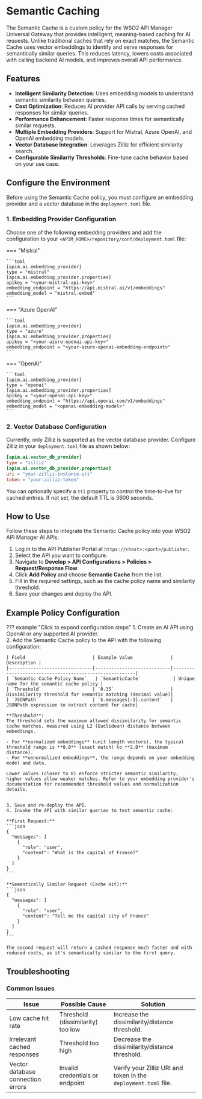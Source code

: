 # Semantic Caching

The Semantic Cache is a custom policy for the WSO2 API Manager Universal Gateway that provides intelligent, meaning-based caching for AI requests. Unlike traditional caches that rely on exact matches, the Semantic Cache uses vector embeddings to identify and serve responses for semantically similar queries. This reduces latency, lowers costs associated with calling backend AI models, and improves overall API performance.

## Features

- **Intelligent Similarity Detection**: Uses embedding models to understand semantic similarity between queries.
- **Cost Optimization**: Reduces AI provider API calls by serving cached responses for similar queries.
- **Performance Enhancement**: Faster response times for semantically similar requests.
- **Multiple Embedding Providers**: Support for Mistral, Azure OpenAI, and OpenAI embedding models.
- **Vector Database Integration**: Leverages Zilliz for efficient similarity search.
- **Configurable Similarity Thresholds**: Fine-tune cache behavior based on your use case.

## Configure the Environment

Before using the Semantic Cache policy, you must configure an embedding provider and a vector database in the `deployment.toml` file.

### 1. Embedding Provider Configuration

Choose one of the following embedding providers and add the configuration to your `<APIM_HOME>/repository/conf/deployment.toml` file:

=== "Mistral"

    ```toml
    [apim.ai.embedding_provider]
    type = "mistral"
    [apim.ai.embedding_provider.properties]
    apikey = "<your-mistral-api-key>"
    embedding_endpoint = "https://api.mistral.ai/v1/embeddings"
    embedding_model = "mistral-embed"
    ```

=== "Azure OpenAI"

    ```toml
    [apim.ai.embedding_provider]
    type = "azure"
    [apim.ai.embedding_provider.properties]
    apikey = "<your-azure-openai-api-key>"
    embedding_endpoint = "<your-azure-openai-embedding-endpoint>"
    ```

=== "OpenAI"

    ```toml
    [apim.ai.embedding_provider]
    type = "openai"
    [apim.ai.embedding_provider.properties]
    apikey = "<your-openai-api-key>"
    embedding_endpoint = "https://api.openai.com/v1/embeddings"
    embedding_model = "<openai-embedding-model>"
    ```

### 2. Vector Database Configuration
Currently, only Zilliz is supported as the vector database provider. Configure Zilliz in your `deployment.toml` file as shown below:

```toml
[apim.ai.vector_db_provider]
type = "zilliz"
[apim.ai.vector_db_provider.properties]
uri = "your-zilliz-instance-uri"
token = "your-zilliz-token"
```

You can optionally specify a `ttl` property to control the time-to-live for cached entries. If not set, the default TTL is 3600 seconds.

## How to Use

Follow these steps to integrate the Semantic Cache policy into your WSO2 API Manager AI APIs:

1. Log in to the API Publisher Portal at `https://<host>:<port>/publisher`.
2. Select the API you want to configure.
3. Navigate to **Develop > API Configurations > Policies > Request/Response Flow**.
4. Click **Add Policy** and choose **Semantic Cache** from the list.
5. Fill in the required settings, such as the cache policy name and similarity threshold.
6. Save your changes and deploy the API.

## Example Policy Configuration

??? example "Click to expand configuration steps"
    1. Create an AI API using OpenAI or any supported AI provider.  
    2. Add the Semantic Cache policy to the API with the following configuration:

    | Field                         | Example Value              | Description |
    |-------------------------------|----------------------------|--------------------------------------------------------|
    | `Semantic Cache Policy Name`   | `SemanticCache`            | Unique name for the semantic cache policy |
    | `Threshold`                   | `0.35`                     | Dissimilarity threshold for semantic matching (decimal value)|
    | `JSONPath`                    | `$.messages[-1].content`   | JSONPath expression to extract content for cache|

    **Threshold**:  
    The threshold sets the maximum allowed dissimilarity for semantic cache matches, measured using L2 (Euclidean) distance between embeddings.

    - For **normalized embeddings** (unit length vectors), the typical threshold range is **0.0** (exact match) to **2.0** (maximum distance).
    - For **unnormalized embeddings**, the range depends on your embedding model and data.

    Lower values (closer to 0) enforce stricter semantic similarity; higher values allow weaker matches. Refer to your embedding provider's documentation for recommended threshold values and normalization details.


    3. Save and re-deploy the API.  
    4. Invoke the API with similar queries to test semantic cache:

    **First Request:**
    ```json
    {
      "messages": [
        {
          "role": "user",
          "content": "What is the capital of France?"
        }
      ]
    }
    ```

    **Semantically Similar Request (Cache Hit):**
    ```json
    {
      "messages": [
        {
          "role": "user",
          "content": "Tell me the capital city of France"
        }
      ]
    }
    ```

    The second request will return a cached response much faster and with reduced costs, as it's semantically similar to the first query.

## Troubleshooting

### Common Issues

| Issue | Possible Cause | Solution |
|-------|----------------|----------|
| Low cache hit rate | Threshold (dissimilarity) too low | Increase the dissimilarity/distance threshold. |
| Irrelevant cached responses | Threshold too high | Decrease the dissimilarity/distance threshold. |
| Vector database connection errors | Invalid credentials or endpoint | Verify your Zilliz URI and token in the `deployment.toml` file. |
